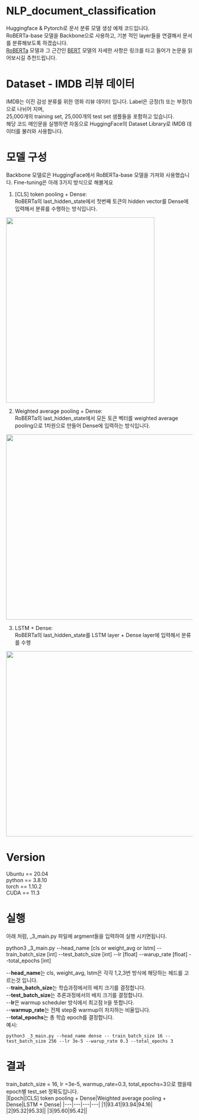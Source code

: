 # NLP_document_classification
Huggingface &amp; Pytorch로 문서 분류 모델 생성 예제 코드입니다.  
RoBERTa-base 모델을 Backbone으로 사용하고, 기본 적인 layer들을 연결해서 문서를 분류해보도록 하겠습니다.  
[RoBERTa](https://arxiv.org/abs/1907.11692) 모델과 그 근간인 [BERT](https://arxiv.org/abs/1810.04805) 모델의 자세한 사항은 링크를 타고 들어가 논문을 읽어보시길 추천드립니다.  

# Dataset - IMDB 리뷰 데이터
IMDB는 이진 감성 분류를 위한 영화 리뷰 데이터 입니다. 
Label은 긍정(1) 또는 부정(1)으로 나뉘어 지며,  
25,000개의 training set, 25,000개의 test set 샘플들을 포함하고 있습니다.  
해당 코드 메인문을 실행하면 자동으로 HuggingFace의 Dataset Library로 IMDB 데이터를 불러와 사용합니다.

# 모델 구성
Backbone 모델로은 HuggingFace에서 RoBERTa-base 모델을 가져와 사용했습니다.
Fine-tuning은 아래 3가지 방식으로 해볼게요

1. [CLS] token pooling + Dense:  
RoBERTa의 last_hidden_state에서 첫번째 토큰의 hidden vector를 Dense에 입력해서 분류를 수행하는 방식입니다.

<img src="https://user-images.githubusercontent.com/87703352/156522668-beaf45da-b150-4af8-b5da-3ea5fad4eaab.png" width="400" height="500">

2. Weighted average pooling + Dense:  
RoBERTa의 last_hidden_state에서 모든 토큰 벡터를 weighted average pooling으로 1차원으로 만들어 Dense에 입력하는 방식입니다.

<img src="https://user-images.githubusercontent.com/87703352/156523926-ead773aa-add5-4cb1-8bc9-ccf92c02c957.png" width="700" height="500">

3. LSTM + Dense:  
RoBERTa의 last_hidden_state를 LSTM layer + Dense layer에 입력해서 분류를 수행
<img src="https://user-images.githubusercontent.com/87703352/156526848-8a980d7a-3616-4dcd-8c6f-3825adda8a55.png" width="700" height="500">

# Version
Ubuntu == 20.04  
python == 3.8.10  
torch == 1.10.2  
CUDA == 11.3  

# 실행
아래 처럼, _3_main.py 파일에 argment들을 입력하여 실행 시키면됩니다.  
  
python3 _3_main.py --head_name [cls or weight_avg or lstm] -- train_batch_size [int] --test_batch_size [int] --lr [float] --warup_rate [float] --total_epochs [int]  
  
--**head_name**는 cls, weight_avg, lstm은 각각 1,2,3번 방식에 해당하는 헤드를 고르는것 입니다.  
--**train_batch_size**는 학습과정에서의 배치 크기를 결정합니다.  
--**test_batch_size**는 추론과정에서의 배치 크기를 결정합니다.  
--**lr**은 warmup scheduler 방식에서 최고점 lr을 뜻합니다.  
--**warmup_rate**는 전체 step중 warmup이 차지하는 비율입니다.  
--**total_epochs**는 총 학습 epoch를 결정합니다.  
예시:  
```
python3 _3_main.py --head_name dense -- train_batch_size 16 --test_batch_size 256 --lr 3e-5 --warup_rate 0.3 --total_epochs 3
```

# 결과
train_batch_size = 16, lr =3e-5, warmup_rate=0.3, total_epochs=3으로 했을때 epoch별 test_set 정확도입니다.  
|Epoch|[CLS] token pooling + Dense|Weighted average pooling + Dense|LSTM + Dense|
|---|---|---|---|
|1|93.41|93.94|94.16|
|2|95.32|95.33||
|3|95.60|95.42||
